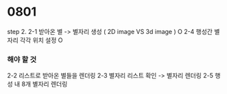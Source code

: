 # 0801
step 2.
2-1 받아온 별 -> 별자리 생성 ( 2D image VS 3d image ) O 
2-4 행성간 별자리 각각 위치 설정  O 

### 해야 할 것
2-2 리스트로 받아온 별들을 렌더링 
2-3 별자리 리스트 확인 -> 별자리 렌더링
2-5 행성 내 8개 별자리 렌더링 
